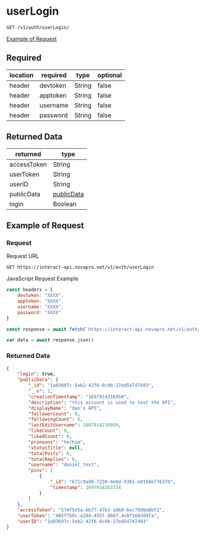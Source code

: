 # userLogin

``GET /v1/auth/userLogin/``

[Example of Request](#example-of-request)

## Required
| location | required | type | optional |
| -- | -- | -- | -- |
| header | devtoken | String | false |
| header | apptoken | String | false |
| header | username | String | false |
| header | password | String | false |

## Returned Data
| returned | type | 
| -- | -- |
| accessToken | String |
| userToken | String |
| userID | String |
| publicData | [publicData](../../schemas/interactUserSchema.md) | 
| login | Boolean | 

## Example of Request
### Request
Request URL

``GET https://interact-api.novapro.net/v1/auth/userLogin``

JavaScript Request Example
```js
const headers = {
    devtoken: "XXXX",
    apptoken: "XXXX",
    username: "XXXX",
    password: "XXXX"
}

const response = await fetch(`https://interact-api.novapro.net/v1/auth/userLogin`, { method: 'GET', headers})

var data = await response.json() 
```

### Returned Data
``` JSON
{
	"login": true,
	"publicData": {
		"_id": "1a03697c-5eb2-42f6-8c9b-27ed547d7493",
		"__v": 1,
		"creationTimestamp": "1697914216950",
		"description": "this account is used to test the API",
		"displayName": "dan's API",
		"followerCount": 0,
		"followingCount": 0,
		"lastEditUsername": 1697914216950,
		"likeCount": 0,
		"likedCount": 0,
		"pronouns": "he/him",
		"statusTitle": null,
		"totalPosts": 0,
		"totalReplies": 0,
		"username": "daniel_test",
		"pins": [
			{
				"_id": "671c9ad0-7230-4e6d-9301-e0160e776370",
				"timestamp": 1697914263724
			}
		]
	},
	"accessToken": "574f5e5a-bb77-47b3-a969-6ec79d0a8bf2",
	"userToken": "405ff58c-a284-455f-8667-4c0f166dd9fa",
	"userID": "1a03697c-5eb2-42f6-8c9b-27ed547d7493"
}
```